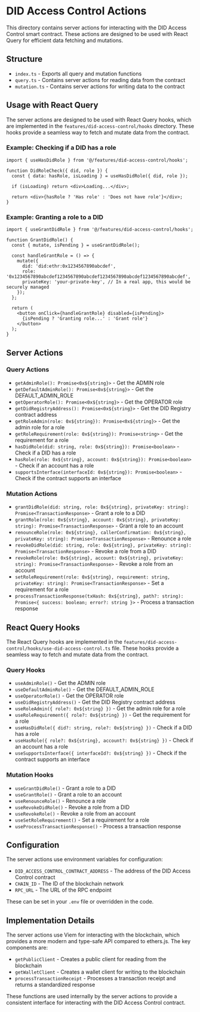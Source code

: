 # DID Access Control Actions

This directory contains server actions for interacting with the DID Access Control smart contract. These actions are designed to be used with React Query for efficient data fetching and mutations.

## Structure

- `index.ts` - Exports all query and mutation functions
- `query.ts` - Contains server actions for reading data from the contract
- `mutation.ts` - Contains server actions for writing data to the contract

## Usage with React Query

The server actions are designed to be used with React Query hooks, which are implemented in the `features/did-access-control/hooks` directory. These hooks provide a seamless way to fetch and mutate data from the contract.

### Example: Checking if a DID has a role

```tsx
import { useHasDidRole } from '@/features/did-access-control/hooks';

function DidRoleCheck({ did, role }) {
  const { data: hasRole, isLoading } = useHasDidRole({ did, role });

  if (isLoading) return <div>Loading...</div>;

  return <div>{hasRole ? 'Has role' : 'Does not have role'}</div>;
}
```

### Example: Granting a role to a DID

```tsx
import { useGrantDidRole } from '@/features/did-access-control/hooks';

function GrantDidRole() {
  const { mutate, isPending } = useGrantDidRole();

  const handleGrantRole = () => {
    mutate({
      did: 'did:ethr:0x1234567890abcdef',
      role: '0x1234567890abcdef1234567890abcdef1234567890abcdef1234567890abcdef',
      privateKey: 'your-private-key', // In a real app, this would be securely managed
    });
  };

  return (
    <button onClick={handleGrantRole} disabled={isPending}>
      {isPending ? 'Granting role...' : 'Grant role'}
    </button>
  );
}
```

## Server Actions

### Query Actions

- `getAdminRole(): Promise<0x${string}>` - Get the ADMIN role
- `getDefaultAdminRole(): Promise<0x${string}>` - Get the DEFAULT_ADMIN_ROLE
- `getOperatorRole(): Promise<0x${string}>` - Get the OPERATOR role
- `getDidRegistryAddress(): Promise<0x${string}>` - Get the DID Registry contract address
- `getRoleAdmin(role: 0x${string}): Promise<0x${string}>` - Get the admin role for a role
- `getRoleRequirement(role: 0x${string}): Promise<string>` - Get the requirement for a role
- `hasDidRole(did: string, role: 0x${string}): Promise<boolean>` - Check if a DID has a role
- `hasRole(role: 0x${string}, account: 0x${string}): Promise<boolean>` - Check if an account has a role
- `supportsInterface(interfaceId: 0x${string}): Promise<boolean>` - Check if the contract supports an interface

### Mutation Actions

- `grantDidRole(did: string, role: 0x${string}, privateKey: string): Promise<TransactionResponse>` - Grant a role to a DID
- `grantRole(role: 0x${string}, account: 0x${string}, privateKey: string): Promise<TransactionResponse>` - Grant a role to an account
- `renounceRole(role: 0x${string}, callerConfirmation: 0x${string}, privateKey: string): Promise<TransactionResponse>` - Renounce a role
- `revokeDidRole(did: string, role: 0x${string}, privateKey: string): Promise<TransactionResponse>` - Revoke a role from a DID
- `revokeRole(role: 0x${string}, account: 0x${string}, privateKey: string): Promise<TransactionResponse>` - Revoke a role from an account
- `setRoleRequirement(role: 0x${string}, requirement: string, privateKey: string): Promise<TransactionResponse>` - Set a requirement for a role
- `processTransactionResponse(txHash: 0x${string}, path?: string): Promise<{ success: boolean; error?: string }>` - Process a transaction response

## React Query Hooks

The React Query hooks are implemented in the `features/did-access-control/hooks/use-did-access-control.ts` file. These hooks provide a seamless way to fetch and mutate data from the contract.

### Query Hooks

- `useAdminRole()` - Get the ADMIN role
- `useDefaultAdminRole()` - Get the DEFAULT_ADMIN_ROLE
- `useOperatorRole()` - Get the OPERATOR role
- `useDidRegistryAddress()` - Get the DID Registry contract address
- `useRoleAdmin({ role?: 0x${string} })` - Get the admin role for a role
- `useRoleRequirement({ role?: 0x${string} })` - Get the requirement for a role
- `useHasDidRole({ did?: string, role?: 0x${string} })` - Check if a DID has a role
- `useHasRole({ role?: 0x${string}, account?: 0x${string} })` - Check if an account has a role
- `useSupportsInterface({ interfaceId?: 0x${string} })` - Check if the contract supports an interface

### Mutation Hooks

- `useGrantDidRole()` - Grant a role to a DID
- `useGrantRole()` - Grant a role to an account
- `useRenounceRole()` - Renounce a role
- `useRevokeDidRole()` - Revoke a role from a DID
- `useRevokeRole()` - Revoke a role from an account
- `useSetRoleRequirement()` - Set a requirement for a role
- `useProcessTransactionResponse()` - Process a transaction response

## Configuration

The server actions use environment variables for configuration:

- `DID_ACCESS_CONTROL_CONTRACT_ADDRESS` - The address of the DID Access Control contract
- `CHAIN_ID` - The ID of the blockchain network
- `RPC_URL` - The URL of the RPC endpoint

These can be set in your `.env` file or overridden in the code.

## Implementation Details

The server actions use Viem for interacting with the blockchain, which provides a more modern and type-safe API compared to ethers.js. The key components are:

- `getPublicClient` - Creates a public client for reading from the blockchain
- `getWalletClient` - Creates a wallet client for writing to the blockchain
- `processTransactionReceipt` - Processes a transaction receipt and returns a standardized response

These functions are used internally by the server actions to provide a consistent interface for interacting with the DID Access Control contract.
